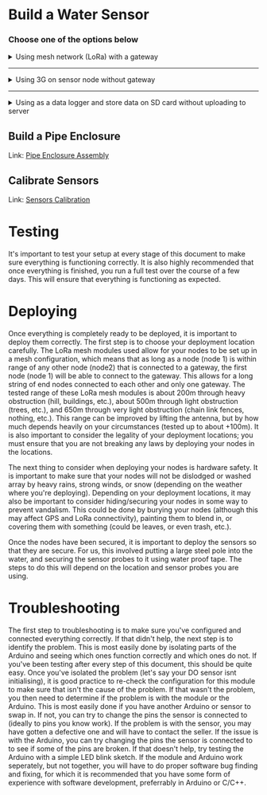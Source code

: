 # Build a Water Sensor

### Choose one of the options below

<details>
<summary>Using mesh network (LoRa) with a gateway</summary>
<br>

This is an option using mesh network where 3G signal is not available/stable on the water.

<div align="center">
    <img src="Documentation/Pictures/Mesh_Tube.png" width="60%">
</div>

A gateway is required to relay the data from node to server.

## Build Sensor Node

Link: [Build EndNode](Documentation/Water_Sensor/Build_EndNode.md)

### Connect LoRa Module

**LoRA:**

- Total 7 pins on the chip: Used Tx, Rx, Vcc and GND <u>(IGNORE SET, AUX and EN pins)</u>.
- Connect the Vcc of LoRA with the 5V of Arduino. Secondly, GND of LoRA with GND
- Connect LoRA Tx with Arduino A4
- Connect LoRA Rx with Arduino A5

<img src="Documentation/Pictures/water_arduino/Water_Sensor_End_Node_2023_bb_LoRa.png" width="50%">

## Build Gateway

Link: [Build Gateway](Documentation/Water_Sensor/Build_Gateway.md)

Link: [Gateway Enclosure](Documentation/Water_Sensor/Gateway_Enclosure_Assembly.md)

## Flash firmware for Nodes

### remoteConfig.h

The main configuration file, remoteConfig.h, can be found under the re-moteConfig library file `Arduino/libraries/re-moteConfig/remoteConfig.h`. This is the only file you need to change to configure the Arduinos (assuming you aren't adding custom support). You need to comment and uncomment out lines depending on your configuration, change `Node_Type` if you're uploading to a Gateway or an End node. The settings in the file all have clear comments that explain what that setting does.

Follow the following example to config the sensor node

[Mesh remoteConfig.h](Water_Sensor/Libraries/re-moteConfig/Example/meshNode.h)

### Flash

Link: [Flash firmware](Documentation/Water_Sensor/Flash_firmware.md)

## Flash firmware for Gateway

### remoteConfig.h

The main configuration file, remoteConfig.h, can be found under the re-moteConfig library file `Arduino/libraries/re-moteConfig/remoteConfig.h`. This is the only file you need to change to configure the Arduinos (assuming you aren't adding custom support). You need to comment and uncomment out lines depending on your configuration, change `Node_Type` if you're uploading to a Gateway or an End node. The settings in the file all have clear comments that explain what that setting does.

Follow the following example to config the gateway node

[Mesh remoteConfig.h](Water_Sensor/Libraries/re-moteConfig/Example/meshNode.h)

### Flash

Link: [Flash firmware](Documentation/Water_Sensor/Flash_firmware.md)

</details>

---

<details>
<summary>Using 3G on sensor node without gateway</summary>
<br>

This is an option using 3G on all sensor nodes where all nodes have 3G signal available and they are far from each other.

<div align="center">
    <img src="Documentation/Pictures/SingleNode.png" width="60%">
</div>

## Build Sensor Node

Link: [Build EndNode](Documentation/Water_Sensor/Build_EndNode.md)

## Connect 3G Module

**3G Shield:**

- Total 7 pins on the chip: Used Tx, Rx, Vcc and GND <u>(IGNORE SET, AUX and EN pins)</u>.
- Attach 3G Shield to Arduino Mega or only connect the Pins
- Connect 3G Tx with Arduino 11
- Connect 3G Rx with Arduino 10

<img src="Documentation/Pictures/water_arduino/Water_Sensor_End_Node_2023_bb_3g.png" width="50%">

## Flash firmware for Nodes

### remoteConfig.h

The main configuration file, remoteConfig.h, can be found under the re-moteConfig library file `Arduino/libraries/re-moteConfig/remoteConfig.h`. This is the only file you need to change to configure the Arduinos (assuming you aren't adding custom support). You need to comment and uncomment out lines depending on your configuration. The settings in the file all have clear comments that explain what that setting does.

Follow the following example to config the sensor node

[3G remoteConfig.h](Water_Sensor/Libraries/re-moteConfig/Example/singleNode.h)

### Flash

Link: [Flash firmware](Documentation/Water_Sensor/Flash_firmware.md)

</details>

---

<details>
<summary>Using as a data logger and store data on SD card without uploading to server</summary>
<br>

This is an option if you do not need real-time data and retrieve data only from an SD card.

<div align="center">
    <img src="Documentation/Pictures/DataLogger.png" width="60%">
</div>

## Build Sensor Node

Link: [Build EndNode](Documentation/Water_Sensor/Build_EndNode.md)

## Flash firmware for Nodes

### remoteConfig.h

The main configuration file, remoteConfig.h, can be found under the re-moteConfig library file `Arduino/libraries/re-moteConfig/remoteConfig.h`. This is the only file you need to change to configure the Arduinos (assuming you aren't adding custom support). You need to comment and uncomment out lines depending on your configuration. The settings in the file all have clear comments that explain what that setting does.

Follow the following example to config the sensor node

[dataLogger remoteConfig.h](Water_Sensor/Libraries/re-moteConfig/Example/dataLogger.h)

### Flash

Link: [Flash firmware](Documentation/Water_Sensor/Flash_firmware.md)

</details>

## Build a Pipe Enclosure

Link: [Pipe Enclosure Assembly](Documentation/Water_Sensor/Pipe_Enclosure_Assembly.md)

## Calibrate Sensors

Link: [Sensors Calibration](Documentation/Water_Sensor/Sensors_Calibration.md)


# Testing

It's important to test your setup at every stage of this document to make sure everything is functioning correctly. It is also highly recommended that once everything is finished, you run a full test over the course of a few days. This will ensure that everything is functioning as expected.

# Deploying

Once everything is completely ready to be deployed, it is important to deploy them correctly. The first step is to choose your deployment location carefully. The LoRa mesh modules used allow for your nodes to be set up in a mesh configuration, which means that as long as a node (node 1) is within range of any other node (node2) that is connected to a gateway, the first node (node 1) will be able to connect to the gateway. This allows for a long string of end nodes connected to each other and only one gateway. The tested range of these LoRa mesh modules is about 200m through heavy obstruction (hill, buildings, etc.), about 500m through light obstruction (trees, etc.), and 650m through very light obstruction (chain link fences, nothing, etc.). This range can be improved by lifting the antenna, but by how much depends heavily on your circumstances (tested up to about +100m). It is also important to consider the legality of your deployment locations; you must ensure that you are not breaking any laws by deploying your nodes in the locations.

The next thing to consider when deploying your nodes is hardware safety. It is important to make sure that your nodes will not be dislodged or washed array by heavy rains, strong winds, or snow (depending on the weather where you're deploying). Depending on your deployment locations, it may also be important to consider hiding/securing your nodes in some way to prevent vandalism. This could be done by burying your nodes (although this may affect GPS and LoRa connectivity), painting them to blend in, or covering them with something (could be leaves, or even trash, etc.).

Once the nodes have been secured, it is important to deploy the sensors so that they are secure. For us, this involved putting a large steel pole into the water, and securing the sensor probes to it using water proof tape. The steps to do this will depend on the location and sensor probes you are using.

# Troubleshooting

The first step to troubleshooting is to make sure you've configured and connected everything correctly. If that didn't help, the next step is to identify the problem. This is most easily done by isolating parts of the Arduino and seeing which ones function correctly and which ones do not. If you've been testing after every step of this document, this should be quite easy. Once you've isolated the problem (let's say your DO sensor isnt initialising), it is good practice to re-check the configuration for this module to make sure that isn't the cause of the problem. If that wasn't the problem, you then need to determine if the problem is with the module or the Arduino. This is most easily done if you have another Arduino or sensor to swap in. If not, you can try to change the pins the sensor is connected to (ideally to pins you know work). If the problem is with the sensor, you may have gotten a defective one and will have to contact the seller. If the issue is with the Arduino, you can try changing the pins the sensor is connected to to see if some of the pins are broken. If that doesn't help, try testing the Arduino with a simple LED blink sketch. If the module and Arduino work seperately, but not together, you will have to do proper software bug finding and fixing, for which it is recommended that you have some form of experience with software development, preferrably in Arduino or C/C++.